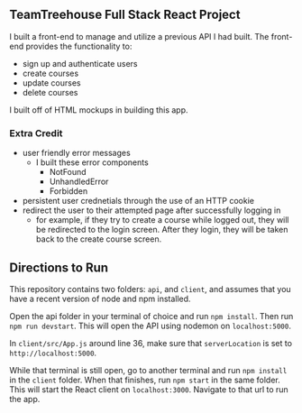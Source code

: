## TeamTreehouse Full Stack React Project

I built a front-end to manage and utilize a previous API I had built. The front-end provides the functionality to:

- sign up and authenticate users
- create courses
- update courses
- delete courses

I built off of HTML mockups in building this app.

### Extra Credit

- user friendly error messages
  - I built these error components
    - NotFound
    - UnhandledError
    - Forbidden
- persistent user crednetials through the use of an HTTP cookie
- redirect the user to their attempted page after successfully logging in
  - for example, if they try to create a course while logged out, they will be redirected to the login screen. After they login, they will be taken back to the create course screen.

## Directions to Run

This repository contains two folders: `api`, and `client`, and assumes that you have a recent version of node and npm installed.

Open the api folder in your terminal of choice and run `npm install`. Then run `npm run devstart`. This will open the API using nodemon on `localhost:5000`.

In `client/src/App.js` around line 36, make sure that `serverLocation` is set to `http://localhost:5000`.

While that terminal is still open, go to another terminal and run `npm install` in the `client` folder. When that finishes, run `npm start` in the same folder. This will start the React client on `localhost:3000`. Navigate to that url to run the app.
